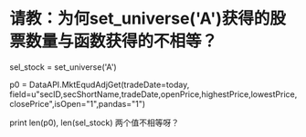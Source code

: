 # 请教：为何set_universe('A')获得的股票数量与函数获得的不相等？

sel_stock = set_universe('A')

p0 = DataAPI.MktEqudAdjGet(tradeDate=today,                 field=u"secID,secShortName,tradeDate,openPrice,highestPrice,lowestPrice,closePrice",isOpen="1",pandas="1")

print len(p0), len(sel_stock)
两个值不相等呀？

